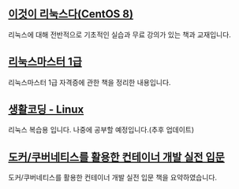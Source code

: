 ## [이것이 리눅스다(CentOS 8)](./이것이%20리눅스다/README.md)

리눅스에 대해 전반적으로 기초적인 실습과 무료 강의가 있는 책과 교재입니다.

## [리눅스마스터 1급](./리눅스마스터%201급/README.md)

리눅스마스터 1급 자격증에 관한 책을 정리한 내용입니다.

## [생활코딩 - Linux](./생활코딩%20-%20Linux/README.md)

리눅스 복습용 입니다. 나중에 공부할 예정입니다.(추후 업데이트)

## [도커/쿠버네티스를 활용한 컨테이너 개발 실전 입문](./도커_쿠버네티스/README.md)

도커/쿠버네티스를 활용한 컨테이너 개발 실전 입문 책을 요약하였습니다.